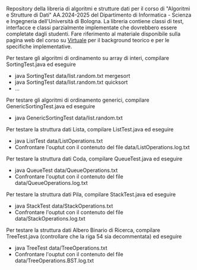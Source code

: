 Repository della libreria di algoritmi e strutture dati per il corso di "Algoritmi e Strutture di Dati" AA.2024-2025 del Dipartimento di Informatica - Scienza e Ingegneria dell'Università di Bologna. La libreria contiene classi di test, interfacce e classi parzialmente implementate che dovrebbero essere completate dagli studenti. Fare riferimento al materiale disponibile sulla pagina web del corso su [Virtuale](https://virtuale.unibo.it/course/view.php?id=58894) per il background teorico e per le specifiche implementative.

Per testare gli algoritmi di ordinamento su array di interi, compilare SortingTest.java ed eseguire
- java SortingTest data/list.random.txt mergesort
- java SortingTest data/list.random.txt quicksort
- ...


Per testare gli algoritmi di ordinamento generici, compilare GenericSortingTest.java ed eseguire
- java GenericSortingTest data/list.random.txt


Per testare la struttura dati Lista, compilare ListTest.java ed eseguire
- java ListTest data/ListOperations.txt
- Confrontare l'ouptut con il contenuto del file data/ListOperations.log.txt


Per testare la struttura dati Coda, compilare QueueTest.java ed eseguire
- java QueueTest data/QueueOperations.txt
- Confrontare l'ouptut con il contenuto del file data/QueueOperations.log.txt


Per testare la struttura dati Pila, compilare StackTest.java ed eseguire
- java StackTest data/StackOperations.txt
- Confrontare l'ouptut con il contenuto del file data/StackOperations.log.txt

Per testare la struttura dati Albero Binario di Ricerca, compilare TreeTest.java (controllare che la riga 54 sia decommentata) ed eseguire
- java TreeTest data/TreeOperations.txt
- Confrontare l'ouptut con il contenuto del file data/TreeOperations.BST.log.txt
